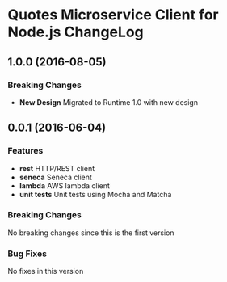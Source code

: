 # Quotes Microservice Client for Node.js ChangeLog

## <a name="1.0.0"></a> 1.0.0 (2016-08-05)

### Breaking Changes
* **New Design** Migrated to Runtime 1.0 with new design

## <a name="0.0.1"></a> 0.0.1 (2016-06-04)

### Features
* **rest** HTTP/REST client
* **seneca** Seneca client
* **lambda** AWS lambda client
* **unit tests** Unit tests using Mocha and Matcha

### Breaking Changes
No breaking changes since this is the first version

### Bug Fixes
No fixes in this version

